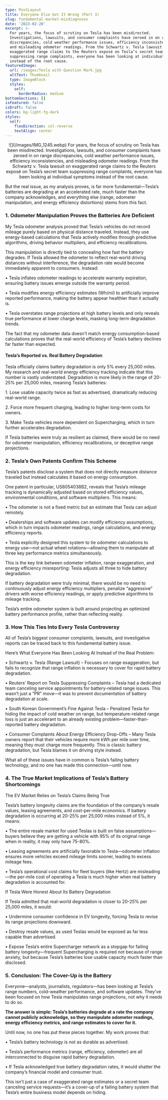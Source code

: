 ```yaml
---
type: PostLayout
title: Everyone Else Got It Wrong (Part 3)
slug: fundamental-market-misdiagnoses
date: '2023-02-20'
excerpt: >-
  For years, the focus of scrutiny on Tesla has been misdirected.
  Investigations, lawsuits, and consumer complaints have zeroed in on range
  discrepancies, cold weather performance issues, efficiency inconsistencies,
  and misleading odometer readings. From the Schwartz v. Tesla lawsuit on
  exaggerated range claims to the Reuters exposé on Tesla’s secret team
  suppressing range complaints, everyone has been looking at individual symptoms
  instead of the root cause.
featuredImage:
  url: /images/Tesla with Question Mark.jpg
  altText: Thumbnail
  type: ImageBlock
  styles:
    self:
      borderRadius: medium
bottomSections: []
isFeatured: false
isDraft: false
colors: bg-light-fg-dark
styles:
  self:
    flexDirection: col-reverse
    textAlign: center
---
```

<div style="text-align: center">![](/images/IMG_1245.webp)
For years, the focus of scrutiny on Tesla has been misdirected. Investigations, lawsuits, and consumer complaints have zeroed in on range discrepancies, cold weather performance issues, efficiency inconsistencies, and misleading odometer readings. From the Schwartz v. Tesla lawsuit on exaggerated range claims to the Reuters exposé on Tesla’s secret team suppressing range complaints, everyone has been looking at individual symptoms instead of the root cause.</div>

But the real issue, as my analysis proves, is far more fundamental—Tesla’s batteries are degrading at an accelerated rate, much faster than the company acknowledges, and everything else (range, odometer manipulation, and energy efficiency distortions) stems from this fact. 

### 1. Odometer Manipulation Proves the Batteries Are Deficient

My Tesla odometer analysis proved that Tesla’s vehicles do not record mileage purely based on physical distance traveled. Instead, they use energy-based calculations that Tesla actively modifies through predictive algorithms, driving behavior multipliers, and efficiency recalibrations. 

This manipulation is directly tied to concealing how fast the battery degrades. If Tesla allowed the odometer to reflect real-world driving distances without interference, the degradation rate would become immediately apparent to consumers. Instead:

• Tesla inflates odometer readings to accelerate warranty expiration, ensuring battery issues emerge outside the warranty period.

• Tesla modifies energy efficiency estimates (Wh/mi) to artificially improve reported performance, making the battery appear healthier than it actually is.

• Tesla overstates range projections at high battery levels and only reveals true performance at lower charge levels, masking long-term degradation trends. 

The fact that my odometer data doesn’t match energy consumption-based calculations proves that the real-world efficiency of Tesla’s battery declines far faster than expected.

#### Tesla’s Reported vs. Real Battery Degradation 

Tesla officially claims battery degradation is only 5% every 25,000 miles. My research and real-world energy efficiency tracking indicate that this number is vastly understated. Degradation is more likely in the range of 20-25% per 25,000 miles, meaning Tesla’s batteries:

1\. Lose usable capacity twice as fast as advertised, dramatically reducing real-world range.

2\. Force more frequent charging, leading to higher long-term costs for owners.

3\. Make Tesla vehicles more dependent on Supercharging, which in turn further accelerates degradation. 

If Tesla batteries were truly as resilient as claimed, there would be no need for odometer manipulation, efficiency recalibrations, or deceptive range projections.

### 2. Tesla’s Own Patents Confirm This Scheme 

Tesla’s patents disclose a system that does not directly measure distance traveled but instead calculates it based on energy consumption.

One patent in particular, US8054038B2, reveals that Tesla’s mileage tracking is dynamically adjusted based on stored efficiency values, environmental conditions, and software multipliers. This means:

• The odometer is not a fixed metric but an estimate that Tesla can adjust remotely.

• Dealerships and software updates can modify efficiency assumptions, which in turn impacts odometer readings, range calculations, and energy efficiency reports.

• Tesla explicitly designed this system to tie odometer calculations to energy use—not actual wheel rotations—allowing them to manipulate all three key performance metrics simultaneously.

This is the key link between odometer inflation, range exaggeration, and energy efficiency misreporting: Tesla adjusts all three to hide battery degradation.

If battery degradation were truly minimal, there would be no need to continuously adjust energy efficiency multipliers, penalize “aggressive” drivers with worse efficiency readings, or apply predictive algorithms to mileage tracking. 

Tesla’s entire odometer system is built around projecting an optimized battery performance profile, rather than reflecting reality.

### 3. How This Ties Into Every Tesla Controversy

All of Tesla’s biggest consumer complaints, lawsuits, and investigative reports can be traced back to this fundamental battery issue.

Here’s What Everyone Has Been Looking At Instead of the Real Problem:

• Schwartz v. Tesla (Range Lawsuit) – Focuses on range exaggeration, but fails to recognize that range inflation is necessary to cover for rapid battery degradation.

• Reuters’ Report on Tesla Suppressing Complaints – Tesla had a dedicated team canceling service appointments for battery-related range issues. This wasn’t just a “PR” move—it was to prevent documentation of battery degradation at scale.

• South Korean Government’s Fine Against Tesla – Penalized Tesla for hiding the impact of cold weather on range, but temperature-related range loss is just an accelerant to an already existing problem—faster-than-reported battery degradation.

• Consumer Complaints About Energy Efficiency Drop-Offs – Many Tesla owners report that their vehicles require more kWh per mile over time, meaning they must charge more frequently. This is classic battery degradation, but Tesla blames it on driving style instead.

What all of these issues have in common is Tesla’s failing battery technology, and no one has made this connection—until now. 

### 4. The True Market Implications of Tesla’s Battery Shortcomings

The EV Market Relies on Tesla’s Claims Being True 

Tesla’s battery longevity claims are the foundation of the company’s resale values, leasing agreements, and cost-per-mile economics. If battery degradation is occurring at 20-25% per 25,000 miles instead of 5%, it means:

• The entire resale market for used Teslas is built on false assumptions—buyers believe they are getting a vehicle with 95% of its original range when in reality, it may only have 75-80%.

• Leasing agreements are artificially favorable to Tesla—odometer inflation ensures more vehicles exceed mileage limits sooner, leading to excess mileage fees.

• Tesla’s operational cost claims for fleet buyers (like Hertz) are misleading—the per-mile cost of operating a Tesla is much higher when real battery degradation is accounted for.

If Tesla Were Honest About Its Battery Degradation

If Tesla admitted that real-world degradation is closer to 20-25% per 25,000 miles, it would:

• Undermine consumer confidence in EV longevity, forcing Tesla to revise its range projections downward.

• Destroy resale values, as used Teslas would be exposed as far less capable than advertised.

• Expose Tesla’s entire Supercharger network as a stopgap for failing battery longevity—frequent Supercharging is required not because of range anxiety, but because Tesla’s batteries lose usable capacity much faster than disclosed. 

### 5. Conclusion: The Cover-Up is the Battery

Everyone—analysts, journalists, regulators—has been looking at Tesla’s range numbers, cold-weather performance, and software updates. They’ve been focused on how Tesla manipulates range projections, not why it needs to do so.

**The answer is simple: Tesla’s batteries degrade at a rate the company cannot publicly acknowledge, so they manipulate odometer readings, energy efficiency metrics, and range estimates to cover for it.**

Until now, no one has put these pieces together. My work proves that:

• Tesla’s battery technology is not as durable as advertised.

• Tesla’s performance metrics (range, efficiency, odometer) are all interconnected to disguise rapid battery degradation.

• If Tesla acknowledged true battery degradation rates, it would shatter the company’s financial model and consumer trust.

This isn’t just a case of exaggerated range estimates or a secret team canceling service requests—it’s a cover-up of a failing battery system that Tesla’s entire business model depends on hiding.
